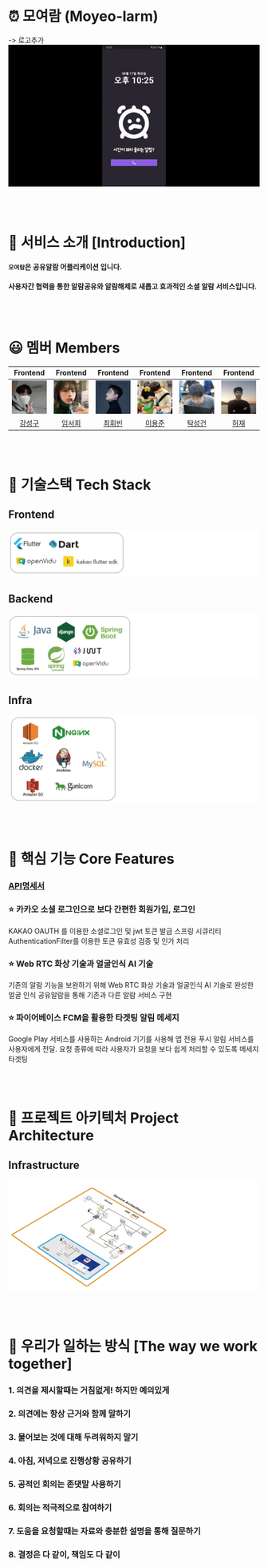 # ⏰ 모여람 (Moyeo-larm)
-> 로고추가
![image-4.png](./docs/images/moyelam/alarm_on.gif)


<br><br>
# 🔎 서비스 소개 [Introduction]
#### `모여람`은 공유알람 어플리케이션 입니다.
#### 사용자간 협력을 통한 알람공유와 알람해제로 새롭고 효과적인 소셜 알람 서비스입니다. 

<br><br>
# 😃 멤버 Members

|Frontend|Frontend|Frontend|Frontend|Frontend|Frontend|
|:---------:|:-------:|:---------:|:------:|:-----:|:------:|
|![image-4.png](./docs/images/강성구.png)|![image-2.png](./docs/images/임서희.png)|![image-1.png](./docs/images/최휘빈.png)|![image.png](./docs/images/이용준.png)|![image-3.png](./docs/images/탁성건.png)|![image-5.png](./docs/images/허재.png)|
|[강성구](링크)|[임서희](링크)|[최휘빈](링크)|[이용준](링크)|[탁성건](링크)|[허재](링크)|

<br><br>


# 🔧 기술스택 Tech Stack
## Frontend
![image.png](./docs/images/frontend.png)

## Backend
![image-1.png](./docs/images/backend.png)

## Infra
![image-3.png](./docs/images/infra.png)


<br><br>

# 📌 핵심 기능 Core Features
### [API명세서](https://www.notion.so/API-0623a137b9754447ad10bac192d0091e?p=03b2862d655d4bc3966c76619f6d1612&pm=s)
 
 
### ⭐ 카카오 소셜 로그인으로 보다 간편한 회원가입, 로그인
KAKAO OAUTH 를 이용한 소셜로그인 및 jwt 토큰 발급
스프링 시큐리티 AuthenticationFilter를 이용한 토큰 유효성 검증 및 인가 처리 

### ⭐ Web RTC 화상 기술과 얼굴인식 AI 기술
기존의 알람 기능을 보완하기 위해  Web RTC 화상 기술과 얼굴인식 AI 기술로 완성한 얼굴 인식 공유알람을 통해 기존과 다른 알람 서비스 구현 

### ⭐ 파이어베이스 FCM을 활용한 타겟팅 알림 메세지
Google Play 서비스를 사용하는 Android 기기를 사용해 앱 전용 푸시 알림 서비스를 사용자에게 전달. 요청 종류에 따라 사용자가 요청을 보다 쉽게 처리할 수 있도록 메세지 타겟팅

 <br><br>
# 📏 프로젝트 아키텍처 Project Architecture

## Infrastructure
![image.png](./docs/images/infrastructure.png)


<br><br>
# 👫 우리가 일하는 방식 [The way we work together]
### 1. 의견을 제시할때는 거침없게! 하지만 예의있게
### 2. 의견에는 항상 근거와 함께 말하기
### 3. 물어보는 것에 대해 두려워하지 말기
### 4. 아침, 저녁으로 진행상황 공유하기
### 5. 공적인 회의는 존댓말 사용하기
### 6. 회의는 적극적으로 참여하기
### 7. 도움을 요청할때는 자료와 충분한 설명을 통해 질문하기
### 8. 결정은 다 같이, 책임도 다 같이

